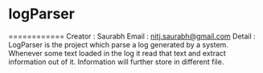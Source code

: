 # logParser
============
Creator : Saurabh
Email   :  nitj.saurabh@gmail.com
Detail  :
LogParser is the project which parse a log generated by a system.
Whenever some text loaded in the log it read that text and extract information out of it. Information will further store in different file.
